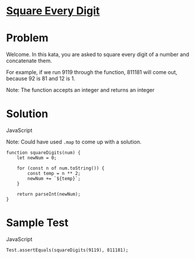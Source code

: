 # [Square Every Digit](https://www.codewars.com/kata/546e2562b03326a88e000020/)

# Problem

Welcome. In this kata, you are asked to square every digit of a number and concatenate them.

For example, if we run 9119 through the function, 811181 will come out, because 92 is 81 and 12 is 1.

Note: The function accepts an integer and returns an integer

# Solution

JavaScript

Note: Could have used `.map` to come up with a solution.

```JS
function squareDigits(num) {
	let newNum = 0;

	for (const n of num.toString()) {
		const temp = n ** 2;
		newNum += `${temp}`;
	}

	return parseInt(newNum);
}
```

# Sample Test

JavaScript

```JS
Test.assertEquals(squareDigits(9119), 811181);
```
